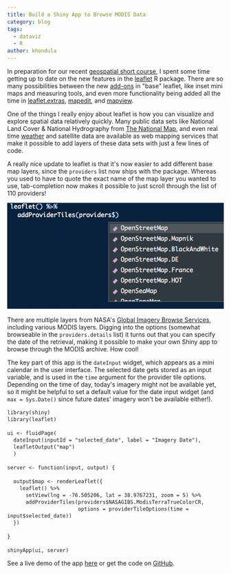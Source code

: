 ```yaml
---
title: Build a Shiny App to Browse MODIS Data
category: blog
tags:
  - dataviz
  - R
author: khondula
---
```


In preparation for our recent [geospatial short course](https://cyberhelp.sesync.org/syllabi/2018/04/02/geospatial-workshop.html), I spent some time getting up to date on the new features in the [leaflet](https://rstudio.github.io/leaflet/) R package. There are so many possibilities between the new [add-ons](http://rstudio.github.io/leaflet/morefeatures.html) in "base" leaflet, like inset mini maps and measuring tools, and even more functionality being added all the time in [leaflet.extras](https://bhaskarvk.github.io/leaflet.extras/), [mapedit](https://www.r-spatial.org/r/2017/06/09/mapedit_0-2-0.html), and [mapview](https://r-spatial.github.io/mapview/).  

One of the things I really enjoy about leaflet is how you can visualize and explore spatial data relatively quickly. Many public data sets like National Land Cover & National Hydrography from [The National Map](https://viewer.nationalmap.gov/services/), and even real time [weather](http://mesonet.agron.iastate.edu/ogc/) and satellite data are available as web mapping services that make it possible to add layers of these data sets with just a few lines of code. 

A really nice update to leaflet is that it's now easier to add different base map layers, since the `providers` list now ships with the package. Whereas you used to have to quote the exact name of the map layer you wanted to use, tab-completion now makes it possible to just scroll through the list of 110 providers!

![tab-providers](/assets/images/providers-tab.png)

There are multiple layers from NASA's [Global Imagery Browse Services](https://wiki.earthdata.nasa.gov/display/GIBS/Global+Imagery+Browse+Services+-+GIBS), including various MODIS layers. Digging into the options (somewhat browseable in the `providers.details` list) it turns out that you can specify the date of the retrieval, making it possible to make your own Shiny app to browse through the MODIS archive. How cool! 

The key part of this app is the `dateInput` widget, which appears as a mini calendar in the user interface. The selected date gets stored as an input variable, and is used in the `time` argument for the provider tile options. Depending on the time of day, today's imagery might not be available yet, so it might be helpful to set a default value for the date input widget (and `max = Sys.Date()` since future dates' imagery won't be available either!).


```
library(shiny)
library(leaflet)

ui <- fluidPage(
  dateInput(inputId = "selected_date", label = "Imagery Date"),
  leafletOutput("map")
  )

server <- function(input, output) {

  output$map <- renderLeaflet({
    leaflet() %>%
      setView(lng = -76.505206, lat = 38.9767231, zoom = 5) %>%
      addProviderTiles(providers$NASAGIBS.ModisTerraTrueColorCR,
                       options = providerTileOptions(time = input$selected_date)) 
  })

}

shinyApp(ui, server)
```


See a live demo of the app [here](https://shiny.sesync.org/apps/modis-browser/) or get the code on [GitHub](https://github.com/khondula/shiny-modis-browser).
